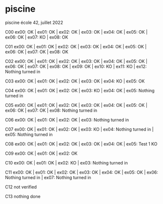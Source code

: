 # piscine
piscine école 42, juillet 2022

C00 ex00: OK | ex01: OK | ex02: OK | ex03: OK | ex04: OK | ex05: OK | ex06: OK | ex07: KO | ex08: OK

C01 ex00: OK | ex01: OK | ex02: OK | ex03: OK | ex04: OK | ex05: OK | ex06: OK | ex07: OK | ex08: OK

C02 ex00: OK | ex01: OK | ex02: OK | ex03: OK | ex04: OK | ex05: OK | ex06: OK | ex07: OK | ex08: OK | ex09: OK | ex10: KO | ex11: KO | ex12: Nothing turned in

C03 ex00: OK | ex01: OK | ex02: OK | ex03: OK | ex04: KO | ex05: OK

C04 ex00: OK | ex01: OK | ex02: OK | ex03: KO | ex04: OK | ex05: Nothing turned in

C05 ex00: OK | ex01: OK | ex02: OK | ex03: OK | ex04: OK | ex05: OK | ex06: OK | ex07: OK | ex08: Nothing turned in

C06 ex00: OK | ex01: OK | ex02: OK | ex03: Nothing turned in

C07 ex00: OK | ex01: OK | ex02: OK | ex03: KO | ex04: Nothing turned in | ex05: Nothing turned in

C08 ex00: OK | ex01: OK | ex02: OK | ex03: OK | ex04: OK | ex05: Test 1 KO

C09 ex00: OK | ex01: OK | ex02: OK

C10 ex00: OK | ex01: OK | ex02: KO | ex03: Nothing turned in

C11 ex00: OK | ex01: OK | ex02: OK | ex03: OK | ex04: OK | ex05: OK | ex06: Nothing turned in | ex07: Nothing turned in

C12 not verified

C13 nothing done

